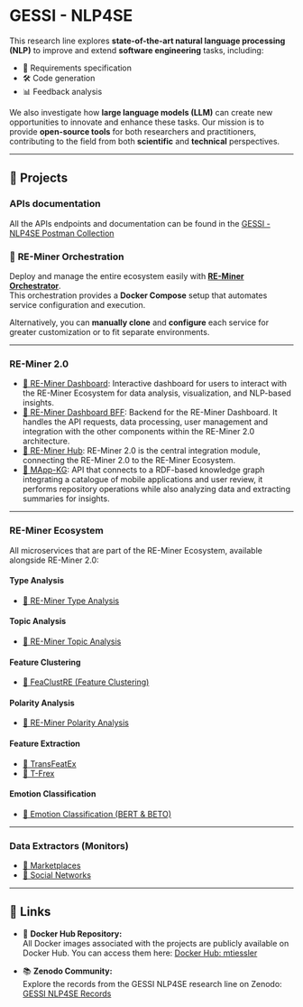 # **GESSI - NLP4SE**  

This research line explores **state-of-the-art natural language processing (NLP)** to improve and extend **software engineering** tasks, including:  
- 📄 Requirements specification  
- 🛠️ Code generation  
- 📊 Feedback analysis  

We also investigate how **large language models (LLM)** can create new opportunities to innovate and enhance these tasks. Our mission is to provide **open-source tools** for both researchers and practitioners, contributing to the field from both **scientific** and **technical** perspectives.

---

## 📁 **Projects**
### **APIs documentation**  
All the APIs endpoints and documentation can be found in the [GESSI - NLP4SE Postman Collection]( https://www.postman.com/gessi-fib-upc/workspace/nlp4se)
### 🔄 **RE-Miner Orchestration**  
Deploy and manage the entire ecosystem easily with **[RE-Miner Orchestrator](https://github.com/gessi-chatbots/RE-Miner-Orchestration)**.  
This orchestration provides a **Docker Compose** setup that automates service configuration and execution.

Alternatively, you can **manually clone** and **configure** each service for greater customization or to fit separate environments.

---

### **RE-Miner 2.0**
- [🔗 RE-Miner Dashboard](https://github.com/gessi-chatbots/RE-Miner-Dashboard): Interactive dashboard for users to interact with the RE-Miner Ecosystem for data analysis, visualization, and NLP-based insights.
- [🔗 RE-Miner Dashboard BFF](https://github.com/gessi-chatbots/RE-Miner-Dashboard-BFF): Backend for the RE-Miner Dashboard. It handles the API requests, data processing, user management and integration with the other components within the RE-Miner 2.0 architecture.
- [🔗 RE-Miner Hub](https://github.com/gessi-chatbots/RE-Miner-Hub): RE-Miner 2.0 is the central integration module, connecting the RE-Miner 2.0 to the RE-Miner Ecosystem.
- [🔗 MApp-KG](https://github.com/gessi-chatbots/app_data_repository): API that connects to a RDF-based knowledge graph integrating a catalogue of mobile applications and user review, it performs repository operations while also analyzing data and extracting summaries for insights.
---

### **RE-Miner Ecosystem**  
All microservices that are part of the RE-Miner Ecosystem, available alongside RE-Miner 2.0:

#### **Type Analysis**  
- [🔗 RE-Miner Type Analysis](https://github.com/gessi-chatbots/RE-Miner-type-analysis)  

#### **Topic Analysis**  
- [🔗 RE-Miner Topic Analysis](https://github.com/gessi-chatbots/RE-Miner-topic-analysis)  

#### **Feature Clustering**  
- [🔗 FeaClustRE (Feature Clustering)](https://github.com/gessi-chatbots/FeaClustRE)  

#### **Polarity Analysis**  
- [🔗 RE-Miner Polarity Analysis](https://github.com/gessi-chatbots/RE-Miner-polarity-analysis)  

#### **Feature Extraction**  
- [🔗 TransFeatEx](https://github.com/gessi-chatbots/NLP_pipeline)  
- [🔗 T-Frex](https://github.com/gessi-chatbots/t-frex)  

#### **Emotion Classification**  
- [🔗 Emotion Classification (BERT & BETO)](https://github.com/gessi-chatbots/TSA-BERT-V2)  

---
### Data Extractors (Monitors)
- [🔗 Marketplaces](https://github.com/gessi-chatbots/Marketplace-Monitor)
- [🔗 Social Networks](https://github.com/gessi-chatbots/Social-Network-Monitor)
---

## 🔗 Links

- 🐋 **Docker Hub Repository:**  
  All Docker images associated with the projects are publicly available on Docker Hub. You can access them here: [Docker Hub: mtiessler](https://hub.docker.com/u/mtiessler)

- 📚 **Zenodo Community:**  
  Explore the records from the GESSI NLP4SE research line on Zenodo: [GESSI NLP4SE Records](https://zenodo.org/communities/gessi-nlp4re/records?q=&l=list&p=1&s=10&sort=newest)

